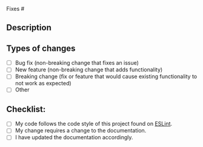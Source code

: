 <!--- What issue does this PR fix? Add the issue number next to '#'. If more than one, separate by commas and add additional hashes next to each issue. -->
Fixes #

## Description
<!--- In one to three sentences, describe what was changed in the code regarding the issue(s) tackled. -->


## Types of changes
<!--- What types of changes does your code introduce? Put an `x` in all the boxes that apply: -->
- [ ] Bug fix (non-breaking change that fixes an issue)
- [ ] New feature (non-breaking change that adds functionality)
- [ ] Breaking change (fix or feature that would cause existing functionality to not work as expected)
- [ ] Other <!--- Specify below -->

## Checklist:
<!--- Go over all the following points, and put an `x` in all the boxes that apply. -->
- [ ] My code follows the code style of this project found on [ESLint](../functions/.eslintrc.yml).
- [ ] My change requires a change to the documentation.
- [ ] I have updated the documentation accordingly.